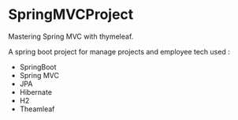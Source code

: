 # SpringMVCProject
Mastering Spring MVC with thymeleaf.

A spring boot project for manage projects and employee
tech used : 

* SpringBoot
* Spring MVC
* JPA
* Hibernate
* H2
* Theamleaf
